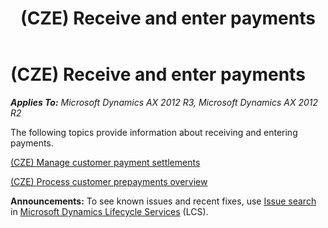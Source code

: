 ﻿---
title: (CZE) Receive and enter payments
TOCTitle: (CZE) Receive and enter payments
ms:assetid: ee38ab8e-f640-49c2-ad86-bc6f0b288cc6
ms:mtpsurl: https://technet.microsoft.com/en-us/library/JJ710640(v=AX.60)
ms:contentKeyID: 49385038
ms.date: 04/18/2014
mtps_version: v=AX.60
---

# (CZE) Receive and enter payments 


_**Applies To:** Microsoft Dynamics AX 2012 R3, Microsoft Dynamics AX 2012 R2_

The following topics provide information about receiving and entering payments.

[(CZE) Manage customer payment settlements](cze-manage-customer-payment-settlements.md)

[(CZE) Process customer prepayments overview](cze-process-customer-prepayments-overview.md)

  
**Announcements:** To see known issues and recent fixes, use [Issue search](http://go.microsoft.com/fwlink/?linkid=389258) in [Microsoft Dynamics Lifecycle Services](http://go.microsoft.com/fwlink/?linkid=306505) (LCS).

